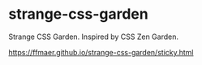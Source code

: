 # strange-css-garden
Strange CSS Garden. Inspired by CSS Zen Garden.

https://ffmaer.github.io/strange-css-garden/sticky.html

